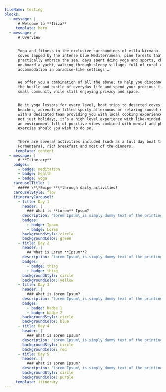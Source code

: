 ```yaml
---
fileName: testing
blocks:
  - message: |
      # Welcome to **Ibiza**
    _template: hero
  - message: >
      # Overview


      Yoga and fitness in the exclusive surroundings of villa Nirvana. Small
      coves lapped by the intense blue Mediterranean, pine forests that
      practically embrace the sea, days spent doing yoga and sports, chilling
      on-board a yacht, walking through sleepy villages full of rural charm, and
      accommodation in paradise-like settings …


      We offer you a combination of all the above; to help you disconnect from
      the hustle and bustle of everyday life and spend your precious time in a
      small community while still enjoying privacy and space.


      Be it yoga lessons for every level, boat trips to deserted coves and
      beaches, adrenaline filled sporty afternoons or relaxing sunset evenings
      with a dedicated team providing you with local cooking experiences. It’s
      not just holidays, it’s a high level experience with like-minded people in
      an environment full of positive vibes combined with mental and physical
      exercise should you wish to do so.


      There are several activities included (such as a full day boat trip to
      Formentera), rich breakfast and most of the dinners.
    _template: content
  - message: |
      # **Itinerary**
    badges:
      - badge: meditation
      - badge: health
      - badge: yoga
    carouselTitle: |
      ##### \*\*Swipe \*\*through daily activities!
    carouselStyle: flow
    itineraryCarousel:
      - title: Day 1
        header: |
          ### What is **Lorem** Ipsum?
        description: "Lorem Ipsum\_is simply dummy text of the printing and typesetting industry. Lorem Ipsum has been the industry's standard dummy text ever since the 1500s, when an unknown printer took a galley of type and scrambled it to make a type specimen book. It has survived not only five centuries, but also the leap into electronic typesetting, remaining essentially unchanged. It was popularised in the 1960s with the release of Letraset sheets containing Lorem Ipsum passages, and more recently with desktop publishing software like Aldus PageMaker including versions of Lorem Ipsum.\n"
        badges:
          - badge: Ipsum
          - badge: Lorem
        backgroundStyle: circle
        backgroundColor: green
      - title: Day 2
        header: |
          ## What is Lorem **Ipsum**?
        description: "Lorem Ipsum\_is simply dummy text of the printing and typesetting industry. Lorem Ipsum has been the industry's standard dummy text ever since the 1500s, when an unknown printer took a galley of type and scrambled it to make a type specimen book. It has survived not only five centuries, but also the leap into electronic typesetting, remaining essentially unchanged. It was popularised in the 1960s with the release of Letraset sheets containing Lorem Ipsum passages, and more recently with desktop publishing software like Aldus PageMaker including versions of Lorem Ipsum.\n"
        badges:
          - badge: thing
          - badge: thing
        backgroundStyle: circle
        backgroundColor: yellow
      - title: Day 3
        header: |
          ### What is Lorem Ipsum?
        description: "Lorem Ipsum\_is simply dummy text of the printing and typesetting industry. Lorem Ipsum has been the industry's standard dummy text ever since the 1500s, when an unknown printer took a galley of type and scrambled it to make a type specimen book. It has survived not only five centuries, but also the leap into electronic typesetting, remaining essentially unchanged.\n"
        badges:
          - badge: badge 1
          - badge: badge 2
        backgroundStyle: circle
        backgroundColor: blue
      - title: Day 4
        header: |
          ### What is Lorem Ipsum?
        description: "Lorem Ipsum\_is simply dummy text of the printing and typesetting industry.\n\nLorem Ipsum has been the industry's standard dummy text ever since the 1500s, when an unknown printer took a galley of type and scrambled it to make a type specimen book. It has survived not only five centuries, but also the leap into electronic typesetting, remaining essentially unchanged.\n\nLorem Ipsum\_is simply dummy text of the printing and typesetting industry.\n"
        backgroundStyle: circle
        backgroundColor: red
      - title: Day 5
        header: |
          ### What is Lorem Ipsum?
        description: "Lorem Ipsum\_is simply dummy text of the printing and typesetting industry.\n\nLorem Ipsum has been the industry's standard dummy text ever since the 1500s, when an unknown printer took a galley of type and scrambled it to make a type specimen book. It has survived not only five centuries, but also the leap into electronic typesetting, remaining essentially unchanged.\n\nLorem Ipsum\_is simply dummy text of the printing and typesetting industry.\n"
        backgroundStyle: circle
        backgroundColor: purple
    _template: itinerary
---
```


